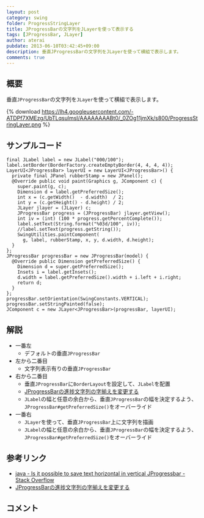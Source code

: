 ```yaml
---
layout: post
category: swing
folder: ProgressStringLayer
title: JProgressBarの文字列をJLayerを使って表示する
tags: [JProgressBar, JLayer]
author: aterai
pubdate: 2013-06-10T03:42:45+09:00
description: 垂直JProgressBarの文字列をJLayerを使って横組で表示します。
comments: true
---
```

## 概要
垂直`JProgressBar`の文字列を`JLayer`を使って横組で表示します。

{% download https://lh4.googleusercontent.com/-ATDPf7XMEzg/UbTLqsulmsI/AAAAAAAABt0/_0ZOg11jmXk/s800/ProgressStringLayer.png %}

## サンプルコード
<pre class="prettyprint"><code>final JLabel label = new JLabel("000/100");
label.setBorder(BorderFactory.createEmptyBorder(4, 4, 4, 4));
LayerUI&lt;JProgressBar&gt; layerUI = new LayerUI&lt;JProgressBar&gt;() {
  private final JPanel rubberStamp = new JPanel();
  @Override public void paint(Graphics g, JComponent c) {
    super.paint(g, c);
    Dimension d = label.getPreferredSize();
    int x = (c.getWidth()  - d.width)  / 2;
    int y = (c.getHeight() - d.height) / 2;
    JLayer jlayer = (JLayer) c;
    JProgressBar progress = (JProgressBar) jlayer.getView();
    int iv = (int) (100 * progress.getPercentComplete());
    label.setText(String.format("%03d/100", iv));
    //label.setText(progress.getString());
    SwingUtilities.paintComponent(
      g, label, rubberStamp, x, y, d.width, d.height);
  }
};
JProgressBar progressBar = new JProgressBar(model) {
  @Override public Dimension getPreferredSize() {
    Dimension d = super.getPreferredSize();
    Insets i = label.getInsets();
    d.width = label.getPreferredSize().width + i.left + i.right;
    return d;
  }
};
progressBar.setOrientation(SwingConstants.VERTICAL);
progressBar.setStringPainted(false);
JComponent c = new JLayer&lt;JProgressBar&gt;(progressBar, layerUI);
</code></pre>

## 解説
- 一番左
    - デフォルトの垂直`JProgressBar`
- 左から二番目
    - 文字列表示有りの垂直`JProgressBar`
- 右から二番目
    - 垂直`JProgressBar`に`BorderLayout`を設定して、`JLabel`を配置
    - [JProgressBarの進捗文字列の字揃えを変更する](http://ateraimemo.com/Swing/ProgressStringAlignment.html)
    - `JLabel`の幅と任意の余白から、垂直`JProgressBar`の幅を決定するよう、`JProgressBar#getPreferredSize()`をオーバーライド
- 一番右
    - `JLayer`を使って、垂直`JProgressBar`上に文字列を描画
    - `JLabel`の幅と任意の余白から、垂直`JProgressBar`の幅を決定するよう、`JProgressBar#getPreferredSize()`をオーバーライド

<!-- dummy comment line for breaking list -->

## 参考リンク
- [java - Is it possible to save text horizontal in vertical JProgressbar - Stack Overflow](http://stackoverflow.com/questions/16934009/is-it-possible-to-save-text-horizontal-in-vertical-jprogressbar)
- [JProgressBarの進捗文字列の字揃えを変更する](http://ateraimemo.com/Swing/ProgressStringAlignment.html)

<!-- dummy comment line for breaking list -->

## コメント
